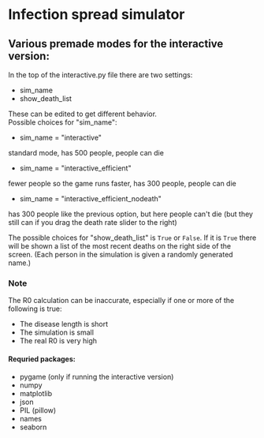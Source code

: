 # Infection spread simulator
## Various premade modes for the interactive version:
In the top of the interactive.py file there are two settings:
- sim\_name
- show\_death\_list

These can be edited to get different behavior.  
Possible choices for "sim\_name":
- sim_name = "interactive"

standard mode, has 500 people, people can die

- sim_name = "interactive\_efficient"

fewer people so the game runs faster, has 300 people, people can die

- sim_name = "interactive\_efficient\_nodeath"

has 300 people like the previous option, but here people can't die
(but they still can if you drag the death rate slider to the right)

The possible choices for "show\_death\_list" is `True` or `False`. If it is `True` there will be shown a list of the most recent deaths on the right side of the screen. (Each person in the simulation is given a randomly generated name.)

### Note
The R0 calculation can be inaccurate, especially if one or more of the following is true:
- The disease length is short
- The simulation is small
- The real R0 is very high

#### Requried packages:
- pygame (only if running the interactive version)
- numpy
- matplotlib
- json
- PIL (pillow)
- names
- seaborn
